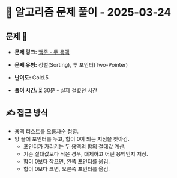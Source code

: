 # 📝 알고리즘 문제 풀이 - 2025-03-24

## 문제 📖

- **문제 링크:** [백준 - 두 용액](https://www.acmicpc.net/problem/2470)

- **문제 유형:** 정렬(Sorting), 투 포인터(Two-Pointer)

- **난이도:** Gold.5

- **풀이 시간:** ⏳ 30분 - 실제 걸렸던 시간

## ✍ 접근 방식

- 용액 리스트를 오름차순 정렬.
- 양 끝에 포인터를 두고, 합이 0이 되는 지점을 찾아감.
  - 포인터가 가리키는 두 용액의 합의 절대값 계산.
  - 기존 절대값보다 작은 경우, 대체하고 어떤 용액인지 저장.
  - 합이 0보다 작으면, 왼쪽 포인터를 옮김.
  - 합이 0보다 크면, 오른쪽 포인터를 옮김.
